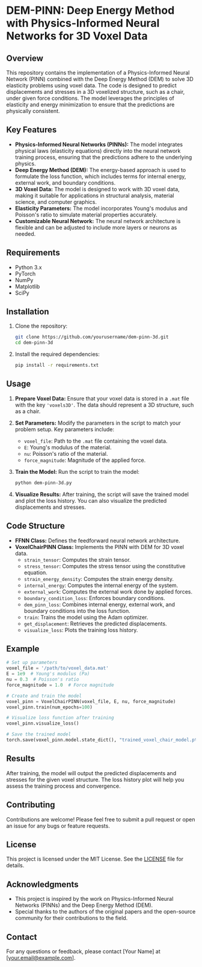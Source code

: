 # DEM-PINN: Deep Energy Method with Physics-Informed Neural Networks for 3D Voxel Data

## Overview

This repository contains the implementation of a Physics-Informed Neural Network (PINN) combined with the Deep Energy Method (DEM) to solve 3D elasticity problems using voxel data. The code is designed to predict displacements and stresses in a 3D voxelized structure, such as a chair, under given force conditions. The model leverages the principles of elasticity and energy minimization to ensure that the predictions are physically consistent.

## Key Features

- **Physics-Informed Neural Networks (PINNs):** The model integrates physical laws (elasticity equations) directly into the neural network training process, ensuring that the predictions adhere to the underlying physics.
- **Deep Energy Method (DEM):** The energy-based approach is used to formulate the loss function, which includes terms for internal energy, external work, and boundary conditions.
- **3D Voxel Data:** The model is designed to work with 3D voxel data, making it suitable for applications in structural analysis, material science, and computer graphics.
- **Elasticity Parameters:** The model incorporates Young's modulus and Poisson's ratio to simulate material properties accurately.
- **Customizable Neural Network:** The neural network architecture is flexible and can be adjusted to include more layers or neurons as needed.

## Requirements

- Python 3.x
- PyTorch
- NumPy
- Matplotlib
- SciPy

## Installation

1. Clone the repository:
   ```bash
   git clone https://github.com/yourusername/dem-pinn-3d.git
   cd dem-pinn-3d
   ```

2. Install the required dependencies:
   ```bash
   pip install -r requirements.txt
   ```

## Usage

1. **Prepare Voxel Data:**
   Ensure that your voxel data is stored in a `.mat` file with the key `'voxels3D'`. The data should represent a 3D structure, such as a chair.

2. **Set Parameters:**
   Modify the parameters in the script to match your problem setup. Key parameters include:
   - `voxel_file`: Path to the `.mat` file containing the voxel data.
   - `E`: Young's modulus of the material.
   - `nu`: Poisson's ratio of the material.
   - `force_magnitude`: Magnitude of the applied force.

3. **Train the Model:**
   Run the script to train the model:
   ```bash
   python dem-pinn-3d.py
   ```

4. **Visualize Results:**
   After training, the script will save the trained model and plot the loss history. You can also visualize the predicted displacements and stresses.

## Code Structure

- **FFNN Class:** Defines the feedforward neural network architecture.
- **VoxelChairPINN Class:** Implements the PINN with DEM for 3D voxel data.
  - `strain_tensor`: Computes the strain tensor.
  - `stress_tensor`: Computes the stress tensor using the constitutive equation.
  - `strain_energy_density`: Computes the strain energy density.
  - `internal_energy`: Computes the internal energy of the system.
  - `external_work`: Computes the external work done by applied forces.
  - `boundary_condition_loss`: Enforces boundary conditions.
  - `dem_pinn_loss`: Combines internal energy, external work, and boundary conditions into the loss function.
  - `train`: Trains the model using the Adam optimizer.
  - `get_displacement`: Retrieves the predicted displacements.
  - `visualize_loss`: Plots the training loss history.

## Example

```python
# Set up parameters
voxel_file = '/path/to/voxel_data.mat'
E = 1e9  # Young's modulus (Pa)
nu = 0.3  # Poisson's ratio
force_magnitude = 1.0  # Force magnitude

# Create and train the model
voxel_pinn = VoxelChairPINN(voxel_file, E, nu, force_magnitude)
voxel_pinn.train(num_epochs=100)

# Visualize loss function after training
voxel_pinn.visualize_loss()

# Save the trained model
torch.save(voxel_pinn.model.state_dict(), "trained_voxel_chair_model.pth")
```

## Results

After training, the model will output the predicted displacements and stresses for the given voxel structure. The loss history plot will help you assess the training process and convergence.

## Contributing

Contributions are welcome! Please feel free to submit a pull request or open an issue for any bugs or feature requests.

## License

This project is licensed under the MIT License. See the [LICENSE](LICENSE) file for details.

## Acknowledgments

- This project is inspired by the work on Physics-Informed Neural Networks (PINNs) and the Deep Energy Method (DEM).
- Special thanks to the authors of the original papers and the open-source community for their contributions to the field.

## Contact

For any questions or feedback, please contact [Your Name] at [your.email@example.com].
